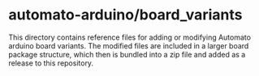 # automato-arduino/board_variants
This directory contains reference files for adding or modifying Automato arduino board variants. The modified files are included in a larger board package structure, which then is bundled into a zip file and added as a release to this repository.
